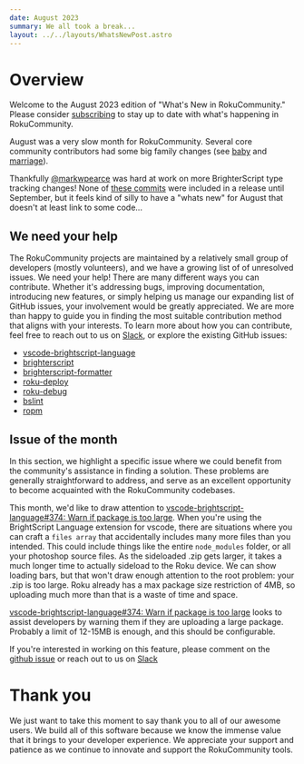 ```yaml
---
date: August 2023
summary: We all took a break...
layout: ../../layouts/WhatsNewPost.astro
---
```


# Overview
Welcome to the August 2023 edition of "What's New in RokuCommunity." Please consider <a target="_blank" href="https://rokucommunity.substack.com/">subscribing</a> to stay up to date with what's happening in RokuCommunity.

August was a very slow month for RokuCommunity. Several core community contributors had some big family changes (see [baby](https://en.wikipedia.org/wiki/Infant) and [marriage](https://en.wikipedia.org/wiki/Marriage)).

Thankfully [@markwpearce](https://github.com/markwpearce) was hard at work on more BrighterScript type tracking changes! None of [these commits](https://github.com/rokucommunity/brighterscript/commits/release-0.66.0?since=2023-08-01T00:00:00Z&until=2023-08-01T23:59:59Z) were included in a release until September, but it feels kind of silly to have a "whats new" for August that doesn't at least link to some code...

## We need your help

The RokuCommunity projects are maintained by a relatively small group of developers (mostly volunteers), and we have a growing list of of unresolved issues. We need your help! There are many different ways you can contribute. Whether it's addressing bugs, improving documentation, introducing new features, or simply helping us manage our expanding list of GitHub issues, your involvement would be greatly appreciated. We are more than happy to guide you in finding the most suitable contribution method that aligns with your interests. To learn more about how you can contribute, feel free to reach out to us on [Slack](https://join.slack.com/t/rokudevelopers/shared_invite/zt-4vw7rg6v-NH46oY7hTktpRIBM_zGvwA), or explore the existing GitHub issues:

-   [vscode-brightscript-language](https://github.com/rokucommunity/vscode-brightscript-language/issues)
-   [brighterscript](https://github.com/rokucommunity/brighterscript/issues)
-   [brighterscript-formatter](https://github.com/rokucommunity/brighterscript-formatter/issues)
-   [roku-deploy](https://github.com/rokucommunity/roku-deploy/issues)
-   [roku-debug](https://github.com/rokucommunity/roku-debug/issues)
-   [bslint](https://github.com/rokucommunity/bslint/issues)
-   [ropm](https://github.com/rokucommunity/ropm/issues)

## Issue of the month

In this section, we highlight a specific issue where we could benefit from the community's assistance in finding a solution. These problems are generally straightforward to address, and serve as an excellent opportunity to become acquainted with the RokuCommunity codebases.

This month, we'd like to draw attention to [vscode-brightscript-language#374: Warn if package is too large](https://github.com/rokucommunity/vscode-brightscript-language/issues/374). When you're using the BrightScript Language extension for vscode, there are situations where you can craft a `files array` that accidentally includes many more files than you intended. This could include things like the entire `node_modules` folder, or all your photoshop source files. As the sideloaded .zip gets larger, it takes a much longer time to actually sideload to the Roku device. We can show loading bars, but that won't draw enough attention to the root problem: your .zip is too large. Roku already has a max package size restriction of 4MB, so uploading much more than that is a waste of time and space.

[vscode-brightscript-language#374: Warn if package is too large](https://github.com/rokucommunity/vscode-brightscript-language/issues/374) looks to assist developers by warning them if they are uploading a large package. Probably a limit of 12-15MB is enough, and this should be configurable.

If you're interested in working on this feature, please comment on the [github issue](https://github.com/rokucommunity/vscode-brightscript-language/issues/374) or reach out to us on [Slack](https://join.slack.com/t/rokudevelopers/shared_invite/zt-4vw7rg6v-NH46oY7hTktpRIBM_zGvwA)


# Thank you

We just want to take this moment to say thank you to all of our awesome users. We build all of this software because we know the immense value that it brings to your developer experience. We appreciate your support and patience as we continue to innovate and support the RokuCommunity tools.
